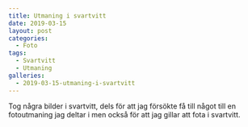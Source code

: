 ```yaml
---
title: Utmaning i svartvitt
date: 2019-03-15
layout: post
categories:
  - Foto
tags:
  - Svartvitt
  - Utmaning
galleries:
  - 2019-03-15-utmaning-i-svartvitt
---
```


Tog några bilder i svartvitt, dels för att jag försökte få till något till en fotoutmaning jag deltar i men också för att jag gillar att fota i svartvitt.
